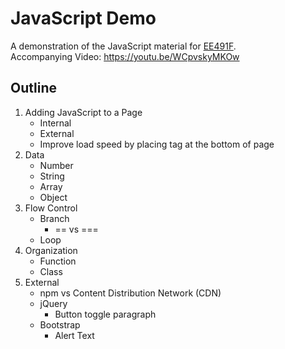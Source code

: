 # JavaScript Demo
A demonstration of the JavaScript material for [EE491F](https://ee491f.github.io/course-material/ "EE491F Course Webpage").  
Accompanying Video: [https://youtu.be/WCpvskyMKOw
](https://youtu.be/WCpvskyMKOw "Getting Started with JavaScript Video")

Outline
-------
1. Adding JavaScript to a Page
    * Internal
    * External
    * Improve load speed by placing tag at the bottom of page
1. Data
    * Number
    * String
    * Array
    * Object
1. Flow Control
    * Branch
      * == vs ===
    * Loop
1. Organization
    * Function
    * Class
1. External   
    * npm vs Content Distribution Network (CDN)
    * jQuery
      * Button toggle paragraph
    * Bootstrap
      * Alert Text

